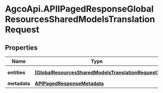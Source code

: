 # AgcoApi.APIIPagedResponseGlobalResourcesSharedModelsTranslationRequest

## Properties

Name | Type | Description | Notes
------------ | ------------- | ------------- | -------------
**entities** | [**[GlobalResourcesSharedModelsTranslationRequest]**](GlobalResourcesSharedModelsTranslationRequest.md) |  | [optional] [readonly] 
**metadata** | [**APIPagedResponseMetadata**](APIPagedResponseMetadata.md) |  | [optional] 


